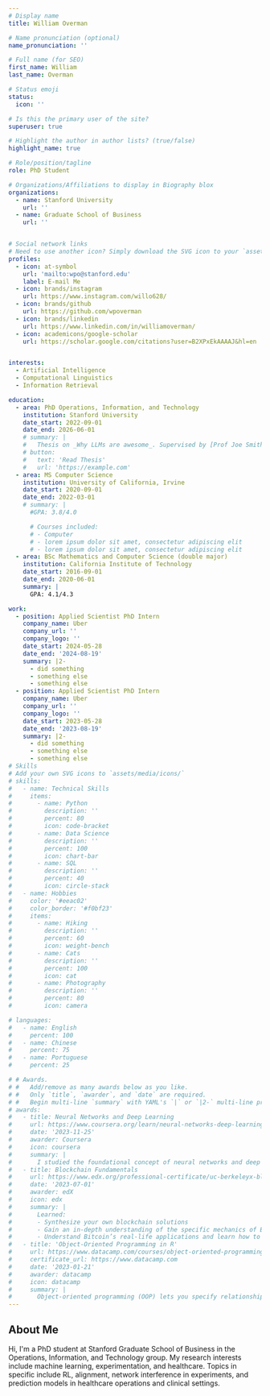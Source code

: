 ```yaml
---
# Display name
title: William Overman

# Name pronunciation (optional)
name_pronunciation: ''

# Full name (for SEO)
first_name: William 
last_name: Overman

# Status emoji
status:
  icon: ''

# Is this the primary user of the site?
superuser: true

# Highlight the author in author lists? (true/false)
highlight_name: true

# Role/position/tagline
role: PhD Student

# Organizations/Affiliations to display in Biography blox
organizations:
  - name: Stanford University
    url: ''
  - name: Graduate School of Business
    url: ''


# Social network links
# Need to use another icon? Simply download the SVG icon to your `assets/media/icons/` folder.
profiles:
  - icon: at-symbol
    url: 'mailto:wpo@stanford.edu'
    label: E-mail Me
  - icon: brands/instagram
    url: https://www.instagram.com/willo628/
  - icon: brands/github
    url: https://github.com/wpoverman
  - icon: brands/linkedin
    url: https://www.linkedin.com/in/williamoverman/
  - icon: academicons/google-scholar
    url: https://scholar.google.com/citations?user=B2XPxEkAAAAJ&hl=en


interests:
  - Artificial Intelligence
  - Computational Linguistics
  - Information Retrieval

education:
  - area: PhD Operations, Information, and Technology
    institution: Stanford University
    date_start: 2022-09-01
    date_end: 2026-06-01
    # summary: |
    #   Thesis on _Why LLMs are awesome_. Supervised by [Prof Joe Smith](https://example.com). Presented papers at 5 IEEE conferences with the contributions being published in 2 Springer journals.
    # button:
    #   text: 'Read Thesis'
    #   url: 'https://example.com'
  - area: MS Computer Science
    institution: University of California, Irvine
    date_start: 2020-09-01
    date_end: 2022-03-01
    # summary: |
      #GPA: 3.8/4.0

      # Courses included:
      # - Computer 
      # - lorem ipsum dolor sit amet, consectetur adipiscing elit
      # - lorem ipsum dolor sit amet, consectetur adipiscing elit
  - area: BSc Mathematics and Computer Science (double major)
    institution: California Institute of Technology
    date_start: 2016-09-01
    date_end: 2020-06-01
    summary: |
      GPA: 4.1/4.3

work:
  - position: Applied Scientist PhD Intern
    company_name: Uber
    company_url: ''
    company_logo: ''
    date_start: 2024-05-28
    date_end: '2024-08-19'
    summary: |2-
      - did something
      - something else
      - something else
  - position: Applied Scientist PhD Intern
    company_name: Uber
    company_url: ''
    company_logo: ''
    date_start: 2023-05-28
    date_end: '2023-08-19'
    summary: |2-
      - did something
      - something else
      - something else
# Skills
# Add your own SVG icons to `assets/media/icons/`
# skills:
#   - name: Technical Skills
#     items:
#       - name: Python
#         description: ''
#         percent: 80
#         icon: code-bracket
#       - name: Data Science
#         description: ''
#         percent: 100
#         icon: chart-bar
#       - name: SQL
#         description: ''
#         percent: 40
#         icon: circle-stack
#   - name: Hobbies
#     color: '#eeac02'
#     color_border: '#f0bf23'
#     items:
#       - name: Hiking
#         description: ''
#         percent: 60
#         icon: weight-bench
#       - name: Cats
#         description: ''
#         percent: 100
#         icon: cat
#       - name: Photography
#         description: ''
#         percent: 80
#         icon: camera

# languages:
#   - name: English
#     percent: 100
#   - name: Chinese
#     percent: 75
#   - name: Portuguese
#     percent: 25

# # Awards.
# #   Add/remove as many awards below as you like.
# #   Only `title`, `awarder`, and `date` are required.
# #   Begin multi-line `summary` with YAML's `|` or `|2-` multi-line prefix and indent 2 spaces below.
# awards:
#   - title: Neural Networks and Deep Learning
#     url: https://www.coursera.org/learn/neural-networks-deep-learning
#     date: '2023-11-25'
#     awarder: Coursera
#     icon: coursera
#     summary: |
#       I studied the foundational concept of neural networks and deep learning. By the end, I was familiar with the significant technological trends driving the rise of deep learning; build, train, and apply fully connected deep neural networks; implement efficient (vectorized) neural networks; identify key parameters in a neural network’s architecture; and apply deep learning to your own applications.
#   - title: Blockchain Fundamentals
#     url: https://www.edx.org/professional-certificate/uc-berkeleyx-blockchain-fundamentals
#     date: '2023-07-01'
#     awarder: edX
#     icon: edx
#     summary: |
#       Learned:
#       - Synthesize your own blockchain solutions
#       - Gain an in-depth understanding of the specific mechanics of Bitcoin
#       - Understand Bitcoin’s real-life applications and learn how to attack and destroy Bitcoin, Ethereum, smart contracts and Dapps, and alternatives to Bitcoin’s Proof-of-Work consensus algorithm
#   - title: 'Object-Oriented Programming in R'
#     url: https://www.datacamp.com/courses/object-oriented-programming-with-s3-and-r6-in-r
#     certificate_url: https://www.datacamp.com
#     date: '2023-01-21'
#     awarder: datacamp
#     icon: datacamp
#     summary: |
#       Object-oriented programming (OOP) lets you specify relationships between functions and the objects that they can act on, helping you manage complexity in your code. This is an intermediate level course, providing an introduction to OOP, using the S3 and R6 systems. S3 is a great day-to-day R programming tool that simplifies some of the functions that you write. R6 is especially useful for industry-specific analyses, working with web APIs, and building GUIs.
---
```


## About Me


Hi, I'm a PhD student at Stanford Graduate School of Business in the Operations, Information, and Technology group. My research interests include machine learning, experimentation, and healthcare. Topics in specific include RL, alignment, network interference in experiments, and prediction models in healthcare operations and clinical settings. 
